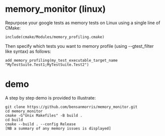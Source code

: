 # memory_monitor (linux)

Repurpose your google tests as memory tests on Linux using a single line of CMake:

```include(cmake/Modules/memory_profiling.cmake)```

Then specify which tests you want to memory profile (using --gtest_filter like syntax) as follows:

```add_memory_profiling(my_test_executable_target_name "MyTestSuite.Test1;MyTestSuite.Test2")```

# demo

A step by step demo is provided to illustrate:

```
git clone https://github.com/bensanmorris/memory_monitor.git
cd memory_monitor
cmake -G"Unix Makefiles" -B build .
cd build
cmake --build . --config Release
[NB a summary of any memory issues is displayed]
```
